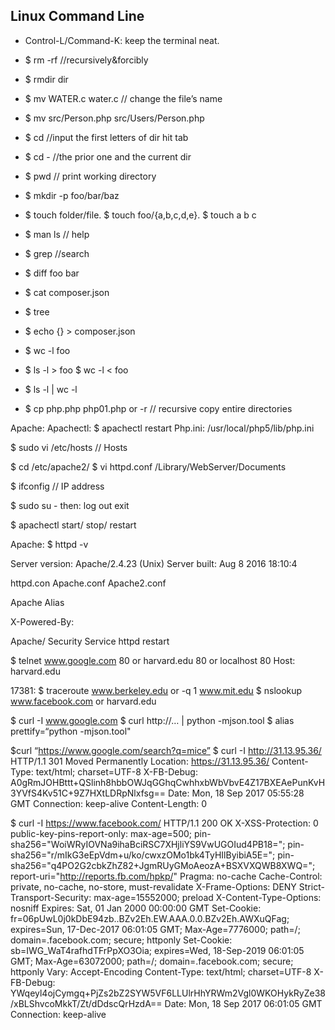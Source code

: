 ## Linux Command Line

- Control-L/Command-K: keep the terminal neat.

- $ rm -rf //recursively&forcibly
- $ rmdir dir
- $ mv WATER.c water.c // change the file’s name
- $ mv src/Person.php src/Users/Person.php
- $ cd <directory> //input the first letters of dir hit tab

- $ cd -  //the prior one and the current dir
- $ pwd // print working directory
- $ mkdir -p foo/bar/baz
- $ touch folder/file. $ touch foo/{a,b,c,d,e}. $ touch a b c
- $ man ls // help

- $ grep //search
- $ diff foo bar
- $ cat composer.json
- $ tree
- $ echo {} > composer.json

- $ wc -l foo
- $ ls -l > foo  $ wc -l < foo
- $ ls -l | wc -l
- $ cp php.php php01.php or -r // recursive copy entire directories


Apache:
Apachectl: $ apachectl restart
Php.ini: /usr/local/php5/lib/php.ini

$ sudo vi /etc/hosts // Hosts

$ cd /etc/apache2/
$ vi httpd.conf
/Library/WebServer/Documents

$ ifconfig // IP address

$ sudo su -   then: log out   exit

$ apachectl start/ stop/ restart

Apache: $ httpd -v

Server version: Apache/2.4.23 (Unix)
Server built:   Aug  8 2016 18:10:4

httpd.con
Apache.conf
Apache2.conf

Apache  Alias

X-Powered-By:

Apache/
Security
Service httpd restart


$ telnet www.google.com 80 or harvard.edu 80 or localhost 80
Host: harvard.edu

17381:
$ traceroute www.berkeley.edu or -q 1 www.mit.edu
$ nslookup www.facebook.com or harvard.edu

$ curl -I www.google.com
$ curl http://… | python -mjson.tool
$ alias prettify=“python -mjson.tool"

$curl “https://www.google.com/search?q=mice”
$ curl -I http://31.13.95.36/
HTTP/1.1 301 Moved Permanently
Location: https://31.13.95.36/
Content-Type: text/html; charset=UTF-8
X-FB-Debug: A0gRmJOHBttt+QSlinh8hbbOWJqGGhqCwhhxbWbVbvE4Z17BXEAePunKvH3YVfS4Kv51C+9Z7HXtLDRpNlxfsg==
Date: Mon, 18 Sep 2017 05:55:28 GMT
Connection: keep-alive
Content-Length: 0

$ curl -I https://www.facebook.com/
HTTP/1.1 200 OK
X-XSS-Protection: 0
public-key-pins-report-only: max-age=500; pin-sha256="WoiWRyIOVNa9ihaBciRSC7XHjliYS9VwUGOIud4PB18="; pin-sha256="r/mIkG3eEpVdm+u/ko/cwxzOMo1bk4TyHIlByibiA5E="; pin-sha256="q4PO2G2cbkZhZ82+JgmRUyGMoAeozA+BSXVXQWB8XWQ="; report-uri="http://reports.fb.com/hpkp/"
Pragma: no-cache
Cache-Control: private, no-cache, no-store, must-revalidate
X-Frame-Options: DENY
Strict-Transport-Security: max-age=15552000; preload
X-Content-Type-Options: nosniff
Expires: Sat, 01 Jan 2000 00:00:00 GMT
Set-Cookie: fr=06pUwL0j0kDbE94zb..BZv2Eh.EW.AAA.0.0.BZv2Eh.AWXuQFag; expires=Sun, 17-Dec-2017 06:01:05 GMT; Max-Age=7776000; path=/; domain=.facebook.com; secure; httponly
Set-Cookie: sb=IWG_WaT4rafhdTFrPpXO3Oia; expires=Wed, 18-Sep-2019 06:01:05 GMT; Max-Age=63072000; path=/; domain=.facebook.com; secure; httponly
Vary: Accept-Encoding
Content-Type: text/html; charset=UTF-8
X-FB-Debug: YWqeyl4ojCymgq+PjZs2bZ2SYW5VF6LLUlrHhYRWm2Vgl0WKOHykRyZe38/xBLShvcoMkkT/Zt/dDdscQrHzdA==
Date: Mon, 18 Sep 2017 06:01:05 GMT
Connection: keep-alive

